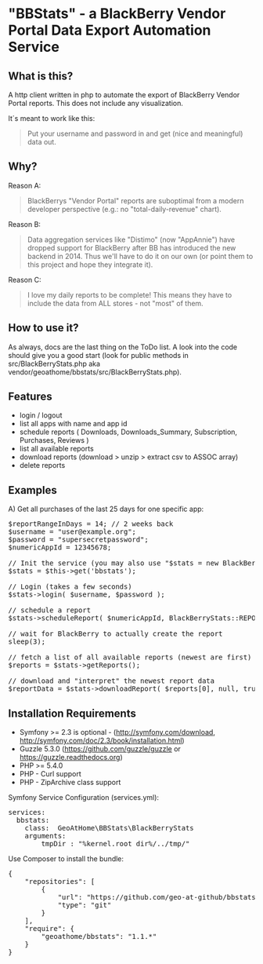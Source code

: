 "BBStats" - a BlackBerry Vendor Portal Data Export Automation Service
=====================================================================

What is this?
-------------
A http client written in php to automate the export of BlackBerry Vendor Portal reports. This does not include any visualization.

It´s meant to work like this:

> Put your username and password in and get (nice and meaningful) data out.

Why?
----
Reason A:
> BlackBerrys "Vendor Portal" reports are suboptimal from a modern developer perspective (e.g.: no "total-daily-revenue" chart).

Reason B:
> Data aggregation services like "Distimo" (now "AppAnnie") have dropped support for BlackBerry after BB has introduced the new backend in 2014. Thus we'll have to do it on our own (or point them to this project and hope they integrate it).

Reason C:
> I love my daily reports to be complete! This means they have to include the data from ALL stores - not "most" of them.

How to use it?
---------------
As always, docs are the last thing on the ToDo list. A look into the code should give you a good start (look for public methods in src/BlackBerryStats.php aka vendor/geoathome/bbstats/src/BlackBerryStats.php).


Features
--------
  * login / logout
  * list all apps with name and app id
  * schedule reports ( Downloads, Downloads_Summary, Subscription, Purchases, Reviews )
  * list all available reports
  * download reports (download > unzip > extract csv to ASSOC array)
  * delete reports

Examples
----------

A) Get all purchases of the last 25 days for one specific app:
<pre>
$reportRangeInDays = 14; // 2 weeks back
$username = "user@example.org";
$password = "supersecretpassword";
$numericAppId = 12345678;

// Init the service (you may also use "$stats = new BlackBerryStats()" in a none symfony context)
$stats = $this->get('bbstats');

// Login (takes a few seconds)
$stats->login( $username, $password );

// schedule a report
$stats->scheduleReport( $numericAppId, BlackBerryStats::REPORT_TYPE_PURCHASES, $reportRangeInDays * -1 );

// wait for BlackBerry to actually create the report
sleep(3);

// fetch a list of all available reports (newest are first)
$reports = $stats->getReports();

// download and "interpret" the newest report data
$reportData = $stats->downloadReport( $reports[0], null, true );
</pre>
	
Installation Requirements
----------------------------
  * Symfony >= 2.3 is optional - (http://symfony.com/download, http://symfony.com/doc/2.3/book/installation.html)
  * Guzzle 5.3.0 (https://github.com/guzzle/guzzle or https://guzzle.readthedocs.org)
  * PHP >= 5.4.0
  * PHP - Curl support
  * PHP - ZipArchive class support

Symfony Service Configuration (services.yml):

<pre>
services:
  bbstats:
    class:  GeoAtHome\BBStats\BlackBerryStats
    arguments:
        tmpDir : "%kernel.root_dir%/../tmp/"
</pre>

Use Composer to install the bundle:

<pre>
{
    "repositories": [
        {
            "url": "https://github.com/geo-at-github/bbstats.git",
            "type": "git"
        }
    ],
    "require": {
        "geoathome/bbstats": "1.1.*"
    }
}
</pre>